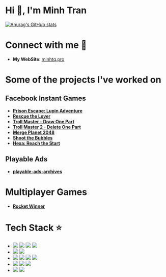 # Hi 👋, I'm Minh Tran

[![Anurag's GitHub stats](https://github-readme-stats.vercel.app/api?username=kidcry0x&show_icons=true&theme=dark)](https://github.com/kidcry0x)

# Connect with me 👀

- **My WebSite**: <a href="https://minhtq.pro/" target="blank">minhtq.pro</a>

# Some of the projects I've worked on

## Facebook Instant Games
- [**Prison Escape: Lupin Adventure**](https://www.facebook.com/gaming/play/180095580641401/)
- [**Rescue the Lover**](https://www.facebook.com/gaming/play/205082648150961/)
- [**Troll Master - Draw One Part**](https://www.facebook.com/gaming/play/619040539070326/)
- [**Troll Master 2 - Delete One Part**](https://www.facebook.com/gaming/play/609835769995647/)
- [**Merge Planet 2048**](https://www.facebook.com/gaming/play/540502040387935/)
- [**Shoot the Bubbles**](https://www.facebook.com/gaming/play/2364594887004738)
- [**Hexa: Reach the Start**](https://www.facebook.com/gaming/play/2001581040017206/)

## Playable Ads

- [**playable-ads-archives**](https://github.com/kidcry0x/playable-ads-archives)

# Multiplayer Games

- [**Rocket Winner**](https://www.glisgames.com/products/play/?gameId=RocketWinner)

# Tech Stack ⭐
- ![](https://img.shields.io/badge/-Cocos-black?style=flat&logo=Cocos)
  ![](https://img.shields.io/badge/-Unity-black?style=flat&logo=Unity)
  ![](https://img.shields.io/badge/-PlayCanvas-black?style=flat&logo=PlayCanvas)
  ![](https://img.shields.io/badge/-ThreeJs-black?style=flat&logo=Three.JS)
- ![](https://img.shields.io/badge/-Angular-black?style=flat&logo=Angular)
  ![](https://img.shields.io/badge/-Flutter-black?style=flat&logo=Flutter)
- ![](https://img.shields.io/badge/-JavaScript-black?style=flat&logo=JavaScript)
  ![](https://img.shields.io/badge/-TypeScript-black?style=flat&logo=TypeScript)
  ![](https://img.shields.io/badge/-Go-black?style=flat&logo=Go)
  ![](https://img.shields.io/badge/-Dart-black?style=flat&logo=Dart)
- ![](https://img.shields.io/badge/-Node.js-black?style=flat&logo=Node.JS)
  ![](https://img.shields.io/badge/-NestJS-black?style=flat&logo=NestJS)
  ![](https://img.shields.io/badge/-Bun-black?style=flat&logo=Bun)
- ![](https://img.shields.io/badge/-MongoDB-black?style=flat&logo=MongoDB)
  ![](https://img.shields.io/badge/-PostgreSQL-black?style=flat&logo=PostgreSQL)
